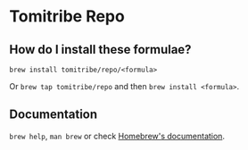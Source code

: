 # Tomitribe Repo

## How do I install these formulae?
`brew install tomitribe/repo/<formula>`

Or `brew tap tomitribe/repo` and then `brew install <formula>`.

## Documentation
`brew help`, `man brew` or check [Homebrew's documentation](https://docs.brew.sh).

